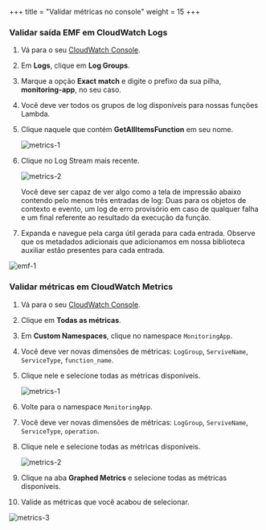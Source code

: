 +++
title = "Validar métricas no console"
weight = 15
+++

### Validar saída EMF em CloudWatch Logs

1. Vá para o seu [CloudWatch Console](https://console.aws.amazon.com/cloudwatch/home).
1. Em **Logs**, clique em **Log Groups**.
1. Marque a opção **Exact match** e digite o prefixo da sua pilha, **monitoring-app**, no seu caso.
1. Você deve ver todos os grupos de log disponíveis para nossas funções Lambda.
1. Clique naquele que contém **GetAllItemsFunction** em seu nome.

   ![metrics-1](/images/log_producer_1.png)

1. Clique no Log Stream mais recente.

   ![metrics-2](/images/log_producer_2.png)

   Você deve ser capaz de ver algo como a tela de impressão abaixo contendo pelo menos três entradas de log: Duas para os objetos de contexto e evento, um log de erro provisório em caso de qualquer falha e um final referente ao resultado da execução da função.

1. Expanda e navegue pela carga útil gerada para cada entrada. Observe que os metadados adicionais que adicionamos em nossa biblioteca auxiliar estão presentes para cada entrada.

![emf-1](/images/emf-1.png)

### Validar métricas em CloudWatch Metrics

1. Vá para o seu [CloudWatch Console](https://console.aws.amazon.com/cloudwatch/home).
1. Clique em **Todas as métricas**.
1. Em **Custom Namespaces**, clique no namespace `MonitoringApp`.
1. Você deve ver novas dimensões de métricas: `LogGroup`, `ServiveName`, `ServiceType`, `function_name`.
1. Clique nele e selecione todas as métricas disponíveis.

   ![metrics-1](/images/emf_metrics_1.png?width=60pc)

1. Volte para o namespace `MonitoringApp`.
1. Você deve ver novas dimensões de métricas: `LogGroup`, `ServiveName`, `ServiceType`, `operation`.
1. Clique nele e selecione todas as métricas disponíveis.

   ![metrics-2](/images/emf_metrics_2.png?width=60pc)

1. Clique na aba **Graphed Metrics** e selecione todas as métricas disponíveis.
1. Valide as métricas que você acabou de selecionar.

![metrics-3](/images/emf_metrics_3.png?width=60pc)
